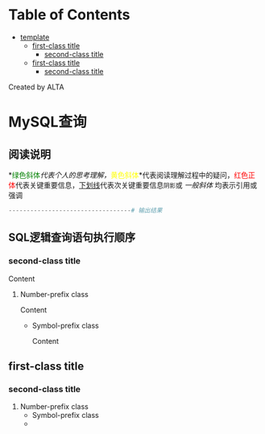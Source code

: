 
Table of Contents
=================

   * [template](#template)
      * [first-class title](#first-class-title)
         * [second-class title](#second-class-title)
      * [first-class title](#first-class-title-1)
         * [second-class title](#second-class-title-1)

Created by ALTA
# MySQL查询  
## 阅读说明  

*<font color=#008000>绿色斜体</font>*代表个人的思考理解，*<font color=Yellow>黄色斜体</font>*代表阅读理解过程中的疑问，<font color=Red>红色正体</font>代表关键重要信息，<u>下划线</u>代表次关键重要信息`阴影`或 *一般斜体* 均表示引用或强调 

```python
----------------------------------# 输出结果
```

## SQL逻辑查询语句执行顺序  



### second-class title  

Content 

1. Number-prefix class  

   Content 

   - Symbol-prefix class 

     Content 

## first-class title  

### second-class title  

1. Number-prefix class  
   - Symbol-prefix class
   - 